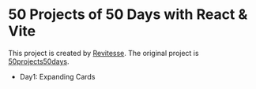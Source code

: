 # 50 Projects of 50 Days with React & Vite 

This project is created by [Revitesse](https://github.com/Flower-F/revitesse-lite).
The original project is [50projects50days](https://github.com/bradtraversy/50projects50days).

- Day1: Expanding Cards
